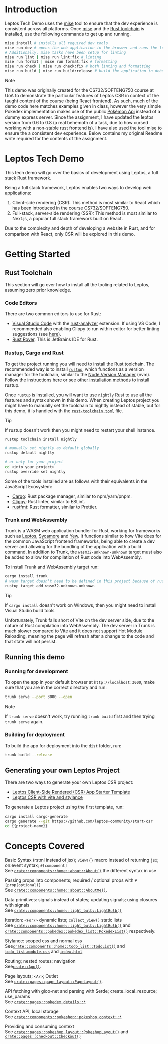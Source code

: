 # Introduction

Leptos Tech Demo uses the [mise](https://mise.jdx.dev) tool to ensure that
the dev experience is consistent across all platforms. Once [mise](https://mise.jdx.dev/getting-started.html) and the [Rust
toolchain](https://rustup.rs) is installed, use the following commands to get up and running.

```sh
mise install # installs all required dev tools
mise run dev # opens the web applicaiton in the broswer and runs the localhost at port 3000
# Additionally, mise tasks have been setup for linting
mise run lint | mise run lint:fix # linting
mise run format | mise run format:fix # formatting
mise run check | mise run check:fix # both linting and formatting
mise run build | mise run build:release # build the application in debug and release mode
```

> [!NOTE]
> This demo was originally created for the CS732/SOFTENG750 course at UoA to demonstrate the particular features of Leptos CSR
> in context of the taught content of the course (being React frontend). As such, much of the demo code here matches
> examples given in class, however the very simple Pokedex implementation makes use of the public
> [Pokémon Api](https://pokeapi.co) instead of a dummy express server. Since the assignment, I have updated the leptos
> version from 0.6 to 0.8 (a real behemoth of a task, due to how cursed working with a non-stable rust frontend is).
> I have also used the tool [mise](https://mise.jdx.dev) to ensure the a consistent dev experience. Below contains my
> original Readme write required for the contents of the assignment.

# Leptos Tech Demo

This tech demo will go over the basics of development using Leptos, a full stack Rust framework.

Being a full stack framework, Leptos enables two ways to develop web applications:

1. Client-side rendering (CSR): This method is most similar to React which has been introduced in the course CS732/SOFTENG750.
2. Full-stack, server-side rendering (SSR): This method is most similar to Next.js, a popular full stack framework built on React.

Due to the complexity and depth of developing a website in Rust, and for comparison with React, only CSR will be explored in this demo.

# Getting Started

## Rust Toolchain

This section will go over how to install all the tooling related to Leptos, assuming zero prior knowledge.

### Code Editors

There are two common editors to use for Rust:

- [Visual Studio Code](https://code.visualstudio.com) with the [rust-analyzer](https://marketplace.visualstudio.com/items?itemName=rust-lang.rust-analyzer) extension. If using VS Code, I recommended also enabling Clippy to run within editor for better linting suggestions (see [here](https://code.visualstudio.com/docs/languages/rust#_linting)).
- [Rust Rover](https://www.jetbrains.com/rust/). This is JetBrains IDE for Rust.

### Rustup, Cargo and Rust

To get the project running you will need to install the Rust toolchain. The recommended way is to install [`rustup`](https://rustup.rs), which functions as a version manager for the toolchain, similar to the [Node Version Manager](https://github.com/nvm-sh/nvm) (nvm). Follow the instructions [here](https://rustup.rs) or see [other installation methods](https://rust-lang.github.io/rustup/installation/other.html#using-a-package-manager) to install rustup.

Once `rustup` is installed, you will want to use `nightly` Rust to use all the features and syntax shown in this demo. When creating Leptos project you might have to manually set the toolchain to nightly instead of stable, but for this demo, it is handled with the [`rust-toolchain.toml`](./rust-toolchain.toml) file.

> [!TIP]
> If rustup doesn't work then you might need to restart your shell instance.

```sh
rustup toolchain install nightly

# manually set nightly as default globally
rustup default nightly

# or only for your project
cd <into your project>
rustup override set nightly
```

Some of the tools installed are as follows with their equivalents in the JavaScript Ecosystem:

- [Cargo](https://github.com/rust-lang/cargo): Rust package manager, similar to npm/yarn/pnpm.
- [Clippy](https://github.com/rust-lang/rust-clippy): Rust linter, similar to ESLint.
- [rustfmt](https://github.com/rust-lang/rustfmt): Rust formatter, similar to Prettier.

### Trunk and WebAssembly

Trunk is a WASM web application bundler for Rust, working for frameworks such as [Leptos](https://leptos.dev), [Sycamore](https://sycamore-rs.netlify.app) and [Yew](https://yew.rs). It functions similar to how Vite does for the common JavaScript frontend frameworks, being able to create a dev server and allowing for the bundling of the application with a build command. In addition to Trunk, the `wasm32-unknown-unknown` target must also be added to allow for compilation of Rust code into WebAssembly.

To install Trunk and WebAssembly target run:

```sh
cargo install trunk
# wasm target doesn't need to be defined in this project because of rust-toolchain.toml
rustup target add wasm32-unknown-unknown
```

> [!TIP]
> If `cargo install` doesn't work on Windows, then you might need to install Visual Studio build tools

Unfortunately, Trunk falls short of Vite on the dev server side, due to the nature of Rust compilation into WebAssembly. The dev server in Trunk is much slower compared to Vite and it does not support Hot Module Reloading, meaning the page will refresh after a change to the code and that state will not persist.

## Running this demo

### Running for development

To open the app in your default browser at `http://localhost:3000`, make sure that you are in the correct directory and run:

```sh
trunk serve --port 3000 --open
```

> [!NOTE]
> If `trunk serve` doesn't work, try running `trunk build` first and then trying `trunk serve` again.

### Building for deployment

To build the app for deployment into the `dist` folder, run:

```sh
trunk build --release
```

## Generating your own Leptos Project

There are two ways to generate your own Leptos CSR project:

- [Leptos Client-Side Rendered (CSR) App Starter Template](https://github.com/leptos-rs/start-trunk)
- [Leptos CSR with vite and stylance](https://github.com/basro/leptos-vite-stylance-starter)

To generate a Leptos project using the first template, run:

```sh
cargo install cargo-generate
cargo generate --git https://github.com/leptos-community/start-csr
cd {{project-name}}
```

# Concepts Covered

Basic Syntax (rstml instead of jsx); `view!{}` macro instead of returning `jsx`; on:event syntax; `#[component]`\
See [`crate::components::home::about::About()`](./src/components/home/about.rs) the different syntax in use

Passing props into components; required / optional props with `#[prop(optional)]`\
See [`crate::components::home::about::AboutMe()`](./src/components/home/about.rs).

Data primitives: signals instead of states; updating signals; using closures with signals\
See [`crate::components::home::light_bulb::LightBulb()`](./src/components/home/light_bulb.rs)

Iteration: `<For/>` dynamic lists; `collect_view()` static lists\
See [`crate::components::home::light_bulb::LightBulb()`](./src/components/home/light_bulb.rs) and
[`crate::components::pokedex::pokedex_list::PokedexList()`](./src/components/pokedex/pokedex_list.rs) respectively.

Stylance: scoped css and normal css\
See[`crate::components::home::todo_list::TodoList()`](./src/components/home/todo_list.rs) and
[`todo_list.module.css`](./src/components/home/todo_list.module.css) and [`index.html`](./index.html)

Routing; nested routes; navigation\
See[`crate::App()`](./src/lib.rs).

Page layouts; `<A/>`; Outlet\
See [`crate::pages::page_layout::PageLayout()`](./src/pages/page_layout.rs).

API fetching with gloo-net and parsing with Serde; create_local_resource; use_params\
See [`crate::pages::pokedex_details::*`](./src/pages/pokedex_details.rs)

Context API, local storage\
See [`crate::components::pokeshop::pokeshop_context::*`](./src/components/pokeshop/pokeshop_context.rs)

Providing and consuming context\
See [`crate::pages::pokeshop_layout::PokeshopLayout()`](./src/pages/pokeshop_layout.rs) and [`crate::pages::checkout::Checkout()`](./src/pages/checkout.rs)
